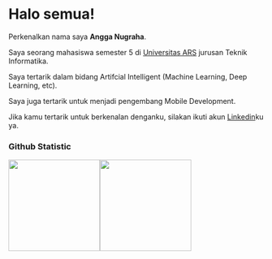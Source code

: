 # Halo semua! 

Perkenalkan nama saya **Angga Nugraha**.

Saya seorang mahasiswa semester 5 di [Universitas ARS](https://ars.ac.id/) jurusan Teknik Informatika.

Saya tertarik dalam bidang Artifcial Intelligent (Machine Learning, Deep Learning, etc).

Saya juga tertarik untuk menjadi pengembang Mobile Development.

Jika kamu tertarik untuk berkenalan denganku, silakan ikuti akun [Linkedin](https://www.linkedin.com/in/angga-nugraha-126bb8152/)ku ya.

### Github Statistic
<p align="left">
<a href="https://github.com/dimasmds"><img height="180em" src="https://github-readme-stats-eight-theta.vercel.app/api?username=angga-nugraha&show_icons=true&theme=algolia&include_all_commits=true&count_private=true"/><img height="180em" src="https://github-readme-stats-eight-theta.vercel.app/api/top-langs/?username=angga-nugraha&layout=compact&langs_count=8&theme=algolia"/>
</a>
</p>
